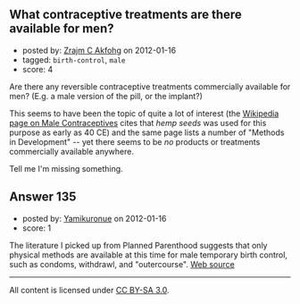 ## What contraceptive treatments are there available for men?

- posted by: [Zrajm C Akfohg](https://stackexchange.com/users/-1/171-zrajm-c-akfohg) on 2012-01-16
- tagged: `birth-control`, `male`
- score: 4

Are there any reversible contraceptive treatments commercially available for men? (E.g. a male version of the pill, or the implant?)

This seems to have been the topic of quite a lot of interest (the [Wikipedia page on Male Contraceptives](http://en.wikipedia.org/wiki/Male_contraceptive) cites that *hemp seeds* was used for this purpose as early as 40 CE) and the same page lists a number of "Methods in Development" -- yet there seems to be *no* products or treatments commercially available anywhere.

Tell me I'm missing something.


## Answer 135

- posted by: [Yamikuronue](https://stackexchange.com/users/-1/157-yamikuronue) on 2012-01-16
- score: 1

<p>The literature I picked up from Planned Parenthood suggests that only physical methods are available at this time for male temporary birth control, such as condoms, withdrawl, and "outercourse". <a href="http://www.plannedparenthood.org/health-topics/mens-sexual-health/birth-control-men-22600.htm" rel="nofollow">Web source</a></p>




---

All content is licensed under [CC BY-SA 3.0](https://creativecommons.org/licenses/by-sa/3.0/).
